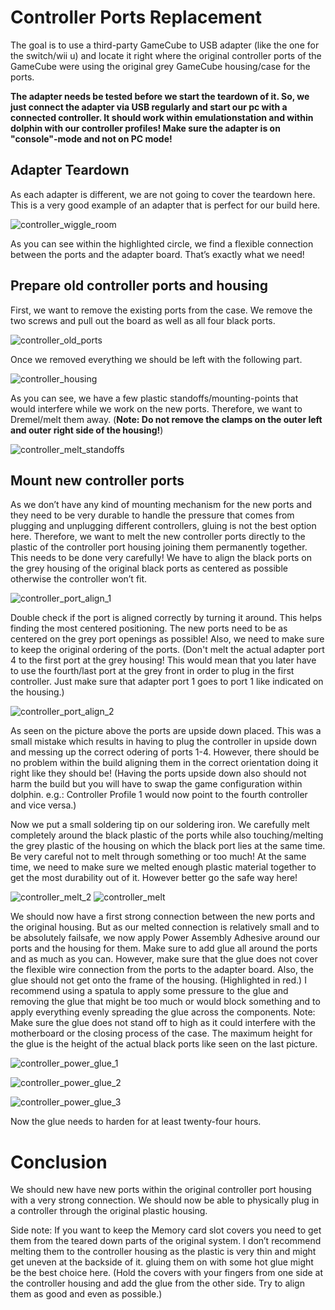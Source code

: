 # Controller Ports Replacement
The goal is to use a third-party GameCube to USB adapter (like the one for the switch/wii u) and locate it right where the original controller ports of the GameCube were using the original grey GameCube housing/case for the ports.

**The adapter needs be tested before we start the teardown of it. So, we just connect the adapter via USB regularly and start our pc with a connected controller. It should work within emulationstation and within dolphin with our controller profiles! Make sure the adapter is on "console"-mode and not on PC mode!**

## Adapter Teardown
As each adapter is different, we are not going to cover the teardown here. 
This is a very good example of an adapter that is perfect for our build here.

![controller_wiggle_room]

As you can see within the highlighted circle, we find a flexible connection between the ports and the adapter board. That’s exactly what we need!

## Prepare old controller ports and housing
First, we want to remove the existing ports from the case. We remove the two screws and pull out the board as well as all four black ports.

![controller_old_ports]

Once we removed everything we should be left with the following part.

![controller_housing]

As you can see, we have a few plastic standoffs/mounting-points that would interfere while we work on the new ports. Therefore, we want to Dremel/melt them away. (**Note: Do not remove the clamps on the outer left and outer right side of the housing!**)

![controller_melt_standoffs]

## Mount new controller ports
As we don’t have any kind of mounting mechanism for the new ports and they need to be very durable to handle the pressure that comes from plugging and unplugging different controllers, gluing is not the best option here. Therefore, we want to melt the new controller ports directly to the plastic of the controller port housing joining them permanently together. This needs to be done very carefully! We have to align the black ports on the grey housing of the original black ports as centered as possible otherwise the controller won’t fit.

![controller_port_align_1]

Double check if the port is aligned correctly by turning it around. This helps finding the most centered positioning. The new ports need to be as centered on the grey port openings as possible! Also, we need to make sure to keep the original ordering of the ports. (Don't melt the actual adapter port 4 to the first port at the grey housing! This would mean that you later have to use the fourth/last port at the grey front in order to plug in the first controller. Just make sure that adapter port 1 goes to port 1 like indicated on the housing.)

![controller_port_align_2]

As seen on the picture above the ports are upside down placed. This was a small mistake which results in having to plug the controller in upside down and messing up the correct odering of ports 1-4. However, there should be no problem within the build aligning them in the correct orientation doing it right like they should be! (Having the ports upside down also should not harm the build but you will have to swap the game configuration within dolphin. e.g.: Controller Profile 1 would now point to the fourth controller and vice versa.)

Now we put a small soldering tip on our soldering iron. We carefully melt completely around the black plastic of the ports while also touching/melting the grey plastic of the housing on which the black port lies at the same time. Be very careful not to melt through something or too much! At the same time, we need to make sure we melted enough plastic material together to get the most durability out of it. However better go the safe way here!

![controller_melt_2]
![controller_melt]

We should now have a first strong connection between the new ports and the original housing. But as our melted connection is relatively small and to be absolutely failsafe, we now apply Power Assembly Adhesive around our ports and the housing for them. Make sure to add glue all around the ports and as much as you can. However, make sure that the glue does not cover the flexible wire connection from the ports to the adapter board. Also, the glue should not get onto the frame of the housing. (Highlighted in red.)
I recommend using a spatula to apply some pressure to the glue and removing the glue that might be too much or would block something and to apply everything evenly spreading the glue across the components. Note: Make sure the glue does not stand off to high as it could interfere with the motherboard or the closing process of the case. The maximum height for the glue is the height of the actual black ports like seen on the last picture.


![controller_power_glue_1]

![controller_power_glue_2]

![controller_power_glue_3]

Now the glue needs to harden for at least twenty-four hours.  

# Conclusion
We should new have new ports within the original controller port housing with a very strong connection. We should now be able to physically plug in a controller through the original plastic housing. 

Side note: If you want to keep the Memory card slot covers you need to get them from the teared down parts of the original system. I don’t recommend melting them to the controller housing as the plastic is very thin and might get uneven at the backside of it. gluing them on with some hot glue might be the best choice here. (Hold the covers with your fingers from one side at the controller housing and add the glue from the other side. Try to align them as good and even as possible.)

[controller_wiggle_room]: ../../images/controller_wiggle_room.PNG
[controller_old_ports]: ../../images/controller_old_ports.PNG
[controller_housing]: ../../images/controller_housing.PNG
[controller_melt]: ../../images/controller_melt.PNG
[controller_melt_standoffs]: ../../images/controller_melt_standoffs.PNG
[controller_port_align_1]: ../../images/controller_port_align_1.PNG
[controller_port_align_2]: ../../images/controller_port_align_2.PNG
[controller_melt_2]: ../../images/controller_melt_2.PNG
[controller_power_glue_1]: ../../images/controller_power_glue_1.PNG
[controller_power_glue_2]: ../../images/controller_power_glue_2.PNG
[controller_power_glue_3]: ../../images/controller_power_glue_3.PNG
